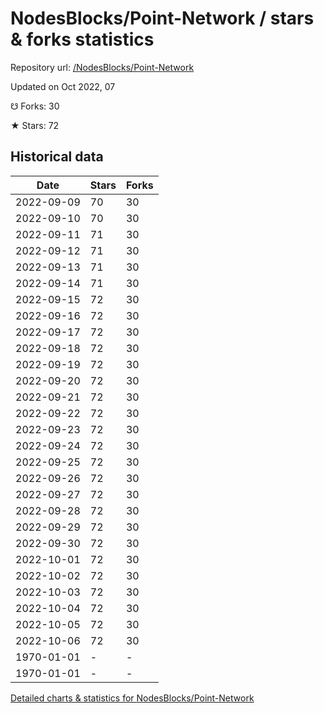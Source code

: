 # NodesBlocks/Point-Network / stars & forks statistics

Repository url: [/NodesBlocks/Point-Network](https://github.com/NodesBlocks/Point-Network)

Updated on Oct 2022, 07

☋ Forks: 30

★ Stars: 72

## Historical data
| Date | Stars | Forks |
|------|-------|-------|
| 2022-09-09 | 70 | 30 | 
| 2022-09-10 | 70 | 30 | 
| 2022-09-11 | 71 | 30 | 
| 2022-09-12 | 71 | 30 | 
| 2022-09-13 | 71 | 30 | 
| 2022-09-14 | 71 | 30 | 
| 2022-09-15 | 72 | 30 | 
| 2022-09-16 | 72 | 30 | 
| 2022-09-17 | 72 | 30 | 
| 2022-09-18 | 72 | 30 | 
| 2022-09-19 | 72 | 30 | 
| 2022-09-20 | 72 | 30 | 
| 2022-09-21 | 72 | 30 | 
| 2022-09-22 | 72 | 30 | 
| 2022-09-23 | 72 | 30 | 
| 2022-09-24 | 72 | 30 | 
| 2022-09-25 | 72 | 30 | 
| 2022-09-26 | 72 | 30 | 
| 2022-09-27 | 72 | 30 | 
| 2022-09-28 | 72 | 30 | 
| 2022-09-29 | 72 | 30 | 
| 2022-09-30 | 72 | 30 | 
| 2022-10-01 | 72 | 30 | 
| 2022-10-02 | 72 | 30 | 
| 2022-10-03 | 72 | 30 | 
| 2022-10-04 | 72 | 30 | 
| 2022-10-05 | 72 | 30 | 
| 2022-10-06 | 72 | 30 | 
| 1970-01-01 | - | - | 
| 1970-01-01 | - | - | 


[Detailed charts & statistics for NodesBlocks/Point-Network](https://reviewgithub.com/rep/NodesBlocks/Point-Network)
